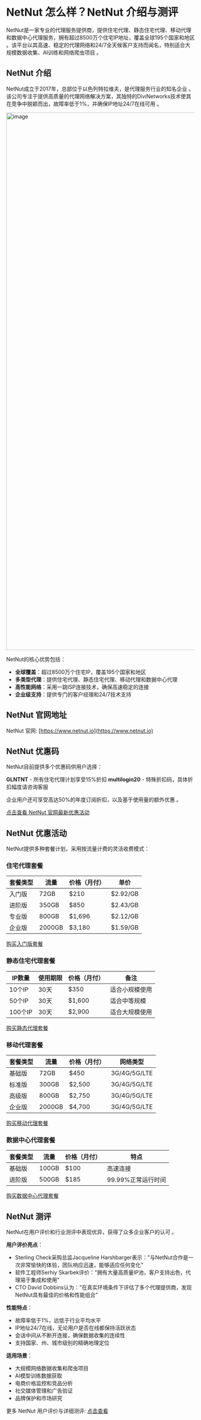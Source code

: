 # NetNut 怎么样？NetNut 介绍与测评

NetNut是一家专业的代理服务提供商，提供住宅代理、静态住宅代理、移动代理和数据中心代理服务，拥有超过8500万个住宅IP地址，覆盖全球195个国家和地区 。该平台以其高速、稳定的代理网络和24/7全天候客户支持而闻名，特别适合大规模数据收集、AI训练和网络爬虫项目 。

## NetNut 介绍

NetNut成立于2017年，总部位于以色列特拉维夫，是代理服务行业的知名企业 。该公司专注于提供高质量的代理网络解决方案，其独特的DiviNetworks技术使其在竞争中脱颖而出，故障率低于1%，并确保IP地址24/7在线可用 。

<img width="2699" height="1436" alt="image" src="https://github.com/user-attachments/assets/64f7082c-f836-4263-88ca-50ca3a6ee21d" />

NetNut的核心优势包括：
- **全球覆盖**：超过8500万个住宅IP，覆盖195个国家和地区
- **多类型代理**：提供住宅代理、静态住宅代理、移动代理和数据中心代理
- **高性能网络**：采用一跳ISP连接技术，确保高速稳定的连接
- **企业级支持**：提供专门的客户经理和24/7技术支持

## NetNut 官网地址

NetNut 官网: [https://www.netnut.io](https://www.netnut.io)

## NetNut 优惠码

NetNut目前提供多个优惠码供用户选择：

**GLNTNT** - 所有住宅代理计划享受15%折扣
**multilogin20** - 特殊折扣码，具体折扣幅度请咨询客服

企业用户还可享受高达50%的年度订阅折扣，以及基于使用量的额外优惠 。

[点击查看 NetNut 官网最新优惠活动](https://www.netnut.io)

## NetNut 优惠活动

NetNut提供多种套餐计划，采用按流量计费的灵活收费模式：

### 住宅代理套餐

| 套餐类型 | 流量 | 价格（月付） | 单价 |
|---------|------|-------------|------|
| 入门版 | 72GB | $210 | $2.92/GB |
| 进阶版 | 350GB | $850 | $2.43/GB |
| 专业版 | 800GB | $1,696 | $2.12/GB |
| 企业版 | 2000GB | $3,180 | $1.59/GB |

[购买入门版套餐](https://www.netnut.io)

### 静态住宅代理套餐

| IP数量 | 使用期限 | 价格（月付） | 备注 |
|--------|----------|-------------|------|
| 10个IP | 30天 | $350 | 适合小规模使用 |
| 50个IP | 30天 | $1,600 | 适合中等规模 |
| 100个IP | 30天 | $2,900 | 适合大规模使用 |

[购买静态代理套餐](https://www.netnut.io)

### 移动代理套餐

| 套餐类型 | 流量 | 价格（月付） | 网络类型 |
|---------|------|-------------|----------|
| 基础版 | 72GB | $450 | 3G/4G/5G/LTE |
| 标准版 | 300GB | $2,500 | 3G/4G/5G/LTE |
| 高级版 | 800GB | $2,750 | 3G/4G/5G/LTE |
| 企业版 | 2000GB | $4,700 | 3G/4G/5G/LTE |

[购买移动代理套餐](https://www.netnut.io)

### 数据中心代理套餐

| 套餐类型 | 流量 | 价格（月付） | 特点 |
|---------|------|-------------|------|
| 基础版 | 100GB | $100 | 高速连接 |
| 进阶版 | 500GB | $185 | 99.99%正常运行时间 |

[购买数据中心代理套餐](https://www.netnut.io)

## NetNut 测评

NetNut在用户评价和行业测评中表现优异，获得了众多企业客户的认可 。

**用户评价亮点**：
- Sterling Check采购总监Jacqueline Harshbarger表示："与NetNut合作是一次非常愉快的体验，团队响应迅速，能够适应任何变化"
- 软件工程师Serhiy Skarbek评价："拥有大量高质量IP池，客户支持出色，代理易于集成和使用"
- CTO David Dobbins认为："在真实环境条件下评估了多个代理提供商，发现NetNut具有最佳的价格和性能组合"

**性能特点**：
- 故障率低于1%，远低于行业平均水平
- IP地址24/7在线，无论用户是否在线都保持活跃状态
- 会话中间从不断开连接，确保数据收集的连续性
- 支持国家、州、城市级别的精确地理定位

**适用场景**：
- 大规模网络数据收集和爬虫项目
- AI模型训练数据获取
- 电商价格监控和竞品分析
- 社交媒体管理和广告验证
- 品牌保护和市场研究

更多 NetNut 用户评价与详细测评: [点击查看](https://www.netnut.io)

